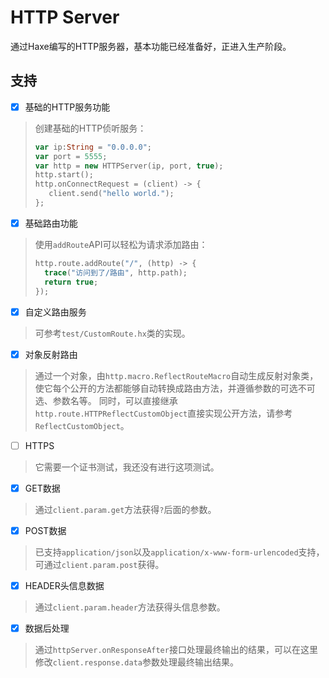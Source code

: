 # HTTP Server
通过Haxe编写的HTTP服务器，基本功能已经准备好，正进入生产阶段。

## 支持
- [x] 基础的HTTP服务功能
> 创建基础的HTTP侦听服务：
> ```haxe
> var ip:String = "0.0.0.0";
> var port = 5555;
> var http = new HTTPServer(ip, port, true);
> http.start();
> http.onConnectRequest = (client) -> {
>    client.send("hello world.");
> };
> ```
- [x] 基础路由功能
> 使用`addRoute`API可以轻松为请求添加路由：
> ```haxe
> http.route.addRoute("/", (http) -> {
>	trace("访问到了/路由", http.path);
>	return true;
> });
> ```
- [x] 自定义路由服务
> 可参考`test/CustomRoute.hx`类的实现。
- [x] 对象反射路由
> 通过一个对象，由`http.macro.ReflectRouteMacro`自动生成反射对象类，使它每个公开的方法都能够自动转换成路由方法，并遵循参数的可选不可选、参数名等。
> 同时，可以直接继承`http.route.HTTPReflectCustomObject`直接实现公开方法，请参考`ReflectCustomObject`。
- [ ] HTTPS
> 它需要一个证书测试，我还没有进行这项测试。
- [x] GET数据
> 通过`client.param.get`方法获得`?`后面的参数。
- [x] POST数据
> 已支持`application/json`以及`application/x-www-form-urlencoded`支持，可通过`client.param.post`获得。
- [x] HEADER头信息数据
> 通过`client.param.header`方法获得头信息参数。
- [x] 数据后处理
> 通过`httpServer.onResponseAfter`接口处理最终输出的结果，可以在这里修改`client.response.data`参数处理最终输出结果。